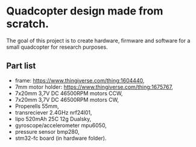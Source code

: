 # Quadcopter design made from scratch.

The goal of this project is to create hardware, firmware and software for a small quadcopter for research purposes.

## Part list

- frame: https://www.thingiverse.com/thing:1604440,
- 7mm motor holder: https://www.thingiverse.com/thing:1675767,
- 7x20mm 3,7V DC 46500RPM motors CCW, 
- 7x20mm 3,7V DC 46500RPM motors CW,
- Properells 55mm, 
- transreciever 2.4GHz nrf24l01,
- lipo 520mAh 25C 12g Dualsky,
- gyroscope/accelerometer mpu6050,
- pressure sensor bmp280,
- stm32-fc board (in hardware folder).

